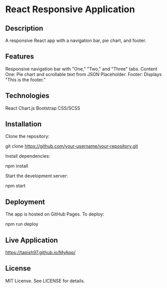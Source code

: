 # React Responsive Application
## Description
A responsive React app with a navigation bar, pie chart, and footer.

## Features

Responsive navigation bar with "One," "Two," and "Three" tabs.
Content One: Pie chart and scrollable text from JSON Placeholder.
Footer: Displays "This is the footer."

## Technologies
React
Chart.js
Bootstrap
CSS/SCSS

## Installation

Clone the repository:

git clone https://github.com/your-username/your-repository.git

Install dependencies:

npm install

Start the development server:

npm start

## Deployment
The app is hosted on GitHub Pages. To deploy:

npm run deploy

## Live Application
https://tapish97.github.io/MyApp/

## License
MIT License. See LICENSE for details.

